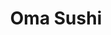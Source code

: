 ---
layout: place
title: "Oma Sushi"
permalink: /california/san-francisco/oma-sushi.html
stateAbbr: CA
stateName: California
cityName: San Francisco
place_id: ChIJPSa0sI-AhYARmg6ic389cNI
photos:
  - name: >-
      places/ChIJPSa0sI-AhYARmg6ic389cNI/photos/AUy1YQ2wBv0iWCMMTLsH1CQnB6W-h1xlu0QENd0OuU5qCx8PFW-hpxz-YXYy4RSr2tM8TSxE3pliKToTDcA5ix6NlviuGyf6bW-t_mTidC0EpwY0OVzUSMceZWRczh6Pp7RbtJRTXb5PeoCrVpDLZPG_aR3elb0mQ0VpBaYEHatPBnFbazyhyZ2olCnT9ehuRAxL-jtukenbfIfx5MLpaq8bD3z2UqkALzHWjMFIiOzcQap-TPq_q_gfudyuBbqj7bAcY791qOfRhJkTxbbJy7Hatnr97JHo9x5JMAoACTNrzoifHA
    widthPx: 1800
    heightPx: 1200
    authorAttributions:
      - displayName: Oma Sushi
        uri: https://maps.google.com/maps/contrib/100227298748347570462
        photoUri: >-
          https://lh3.googleusercontent.com/a-/ALV-UjW_JfTcodqTyfJDJ4xe7tQw17aq8IOkw9wfz28gbYx0WefnSzc=s100-p-k-no-mo
    flagContentUri: >-
      https://www.google.com/local/imagery/report/?cb_client=maps_api_places.places_api&image_key=!1e10!2sAF1QipPDGPQRjDtqjWAH9k-PlfG1ZqrJ-zYC-I4NVzFg&hl=en-US
    googleMapsUri: >-
      https://www.google.com/maps/place//data=!3m4!1e2!3m2!1sAF1QipPDGPQRjDtqjWAH9k-PlfG1ZqrJ-zYC-I4NVzFg!2e10!4m2!3m1!1s0x8085808fb0b4263d:0xd2703d7f73a20e9a
  - name: >-
      places/ChIJPSa0sI-AhYARmg6ic389cNI/photos/AUy1YQ2cDhuRT5MxfnNGWpgbVWqvLSOQmGT10xf-aCOtPlNyGwUp_7dKTG9NXFpP5kG50GuwsvL43BaUwAdDYAfaSs_dZtr72-NAtkQcRtV6EFM8t8cin7b6W53kTvYZmI3bP4FlWbzwHOAm7ZsvLa0d-e2K81wwLXNpdN1MqTRzNYsHtGNJMCCFCDkJ8NSMxKaaH9Hrt9AC7j8UDRX38rYjmus8Qo9A9nFNeekOUhn4emA9q7qO9HwVlnT8_R4m5KwFd8Jy1QBZ29RfPZEUnOE38wgWJ4jmD9IQCYy-A06v-16KXA
    widthPx: 1240
    heightPx: 700
    authorAttributions:
      - displayName: Oma Sushi
        uri: https://maps.google.com/maps/contrib/100227298748347570462
        photoUri: >-
          https://lh3.googleusercontent.com/a-/ALV-UjW_JfTcodqTyfJDJ4xe7tQw17aq8IOkw9wfz28gbYx0WefnSzc=s100-p-k-no-mo
    flagContentUri: >-
      https://www.google.com/local/imagery/report/?cb_client=maps_api_places.places_api&image_key=!1e10!2sAF1QipNgfc_bJpQiUuwz76jJ4HGTubkPkLs91EUNhf-j&hl=en-US
    googleMapsUri: >-
      https://www.google.com/maps/place//data=!3m4!1e2!3m2!1sAF1QipNgfc_bJpQiUuwz76jJ4HGTubkPkLs91EUNhf-j!2e10!4m2!3m1!1s0x8085808fb0b4263d:0xd2703d7f73a20e9a
  - name: >-
      places/ChIJPSa0sI-AhYARmg6ic389cNI/photos/AUy1YQ0GLrYvcqK2z_yIaBjbE6vp9_bhvrk_OFkaag0_7hhybxo7qkVNroz522HzOsUcFC5wCKIp_Q3roxpaQCFQmP1IK6dUgBayS6Q_uTxJx00YCr4Is4kc6vfXcb8mBs0Cfbz1WWnT3Xh3z8DYkrHLMzlyzMz_LcOsiyyJ6CfBXBFI5lVylb75Cf4F06eLdWfTTRyHpp6eamZB9QYc24v1jKAsZT9c__laUXm4D7Mx3ak-YM6tl9kHYmEZH1F_TJ83C_K0SVAwxGfAXpFN-XYCH0St2NOy9FnV4gUKmijGjewgHKmiVi7IFfvSBAXZsAtZMBMHlasxdjGqSrjHTZODD9JvoM8j8N-m1uppNL_484st-aOIF5l8OjFnKMgNjYddPjzVa2xtgTMTdLdXIlONgx_i2qCjWBMDsAQ0PmVsJe7Wlh25
    widthPx: 4800
    heightPx: 3600
    authorAttributions:
      - displayName: Per Edeholt
        uri: https://maps.google.com/maps/contrib/114746600446883890744
        photoUri: >-
          https://lh3.googleusercontent.com/a/ACg8ocLX6sAypS6PKpS6BSx-KMJfs5C9Qj_eEXLyvQ-CdwcTwxo22w=s100-p-k-no-mo
    flagContentUri: >-
      https://www.google.com/local/imagery/report/?cb_client=maps_api_places.places_api&image_key=!1e10!2sCIHM0ogKEICAgICrnMKB8gE&hl=en-US
    googleMapsUri: >-
      https://www.google.com/maps/place//data=!3m4!1e2!3m2!1sCIHM0ogKEICAgICrnMKB8gE!2e10!4m2!3m1!1s0x8085808fb0b4263d:0xd2703d7f73a20e9a
  - name: >-
      places/ChIJPSa0sI-AhYARmg6ic389cNI/photos/AUy1YQ0zs-WNxRN7aWwpHHOjqrNGfaniBuoEspPoKWa1Iylnv34H7o5QC67SQZViDuK4zPE0PM7I-lomu76H0dTskwF6Ih1lX611FVZ5rTRT8wxdV3JPzyiCrKrrPkP5wrS3XCX8f7IZNi8vopCIS-nfKYyS3-tSDgiEIBBIj8NiiAK5vxffTINpjYm_InVvXc5h3sJi_62aEVtewwdl74slcC8DXSXvwG4g1qnqDWwJIuIidsk591-xVQg9Enn25KF2cNBmepNoiffspD2zJkooKrsQC08X-ABu4QH2MOCSIFqwARmdiSdZbqK7OrOeqIy7HKdaQIZcsj3jKxDGyd92xmIw-ild2Z4zGaQ7jAZUX81PwfrHbwj8UzylRq6MmDpfB2hexHJs31NJPP_6fFOZ4nKq5jby8FFEAn9IKS-BQvAyRA
    widthPx: 1920
    heightPx: 1440
    authorAttributions:
      - displayName: Maksym Kolodiznyi
        uri: https://maps.google.com/maps/contrib/106461473439928482146
        photoUri: >-
          https://lh3.googleusercontent.com/a-/ALV-UjWqoqIrl5Y-5a2PPstk1_hCu-OW1Fa8nwK-7_3j5J0YURVoBnulQw=s100-p-k-no-mo
    flagContentUri: >-
      https://www.google.com/local/imagery/report/?cb_client=maps_api_places.places_api&image_key=!1e10!2sCIHM0ogKEICAgIC3oqLlPQ&hl=en-US
    googleMapsUri: >-
      https://www.google.com/maps/place//data=!3m4!1e2!3m2!1sCIHM0ogKEICAgIC3oqLlPQ!2e10!4m2!3m1!1s0x8085808fb0b4263d:0xd2703d7f73a20e9a
  - name: >-
      places/ChIJPSa0sI-AhYARmg6ic389cNI/photos/AUy1YQ1zTP9g3EFSU9WLAlpVxe7rJzaMulqFQehR_AGeEnukUfKB08SXGYJGgKrvWL-K1CRxU1ZReJDIFTFyvI1Y9WHcccNoMI1b2JjzBPkxVKbVjQWg6D2YBb2sLv9SBJ3ScoILrMCqDKewX65VKfu2KoENYSoiW_VMEZTUDe04EATplFDkYwQRdXiAEbQ8ZtnfF7JGN5GF4Ht950KXft6QrH2PU_JrzEvNOSBCKVWUt4YgLXmuRf5FmtjpCzE8NaJdDO3ipWVxAhsfyx1i2H2xJw1xSByrpMj5NxVbFLyYc_6njtBheRVKUHLi1tIZ6Qm2720sN0S-1fuBpsZoyK7Dw58_xr4cWuwGjfFw4M907Q_saM2KwPwVqbE6rOjVq7WrFn8fo2bTUf6xno0RjzEBdN09jXv6QMEosqUs2ET-E6Gv-Hfh
    widthPx: 3024
    heightPx: 4032
    authorAttributions:
      - displayName: Kim
        uri: https://maps.google.com/maps/contrib/103100373618904984367
        photoUri: >-
          https://lh3.googleusercontent.com/a-/ALV-UjWjvQrdl6SV3DJ_7adBO3igGJ3MSp0nO3vCMp9v3D-QTIjgxp-I=s100-p-k-no-mo
    flagContentUri: >-
      https://www.google.com/local/imagery/report/?cb_client=maps_api_places.places_api&image_key=!1e10!2sCIHM0ogKEICAgICnnYvekwE&hl=en-US
    googleMapsUri: >-
      https://www.google.com/maps/place//data=!3m4!1e2!3m2!1sCIHM0ogKEICAgICnnYvekwE!2e10!4m2!3m1!1s0x8085808fb0b4263d:0xd2703d7f73a20e9a
  - name: >-
      places/ChIJPSa0sI-AhYARmg6ic389cNI/photos/AUy1YQ2sgKwmZvudkJV8E0R3ScLsSU5c8d19v9Io9NI1K-maCFUnmUBFzFulaCW03d96YnrYRfCye8BBdd5_D0kJz-brGBfXIA-4RgV4KFiEQOIZNg4j4loKuBox5FXZMzyPHB9H5u9ftYfapEZhITAvdRsXOVwNdq0MNtRBuFeYhnK2X5SJgpTjCVxDpdoz4PfpyZkMOxegwyQXXr4MykfRrT8gZB8s5bh0oSyzAheRxlsZ7H_WHZ-qx-C-Q7z8l7-MjRAbAZtsD1ZHBx9QHIb2852VbLdI0zyGt3bYF7VgA4PDuRyVp4LksO9XiftauVxulUDDH_33AWt5q4QvXj21qa-XfLPdPJB9nvd-sdArInVnBTk6m4YHjJ6tKsR_4T9vpGAaTz7qvNZgWqca8jLcZclcb_AcB_vBF-pRsBJAjrzIpOf3
    widthPx: 3024
    heightPx: 4032
    authorAttributions:
      - displayName: Roby Lee
        uri: https://maps.google.com/maps/contrib/100945298035631028309
        photoUri: >-
          https://lh3.googleusercontent.com/a-/ALV-UjVvNkCt4aCo6AuRP2e8NxqCt7_o3eziT7-oZAg8hw5TXqvuh72b=s100-p-k-no-mo
    flagContentUri: >-
      https://www.google.com/local/imagery/report/?cb_client=maps_api_places.places_api&image_key=!1e10!2sCIHM0ogKEICAgIC5wq_4jwE&hl=en-US
    googleMapsUri: >-
      https://www.google.com/maps/place//data=!3m4!1e2!3m2!1sCIHM0ogKEICAgIC5wq_4jwE!2e10!4m2!3m1!1s0x8085808fb0b4263d:0xd2703d7f73a20e9a
  - name: >-
      places/ChIJPSa0sI-AhYARmg6ic389cNI/photos/AUy1YQ0ibRrr-OF4kOGUVQY8gjxHNcCUyqulrquB9R0YAxCEohdaYCa9R3MHTH_RxMAQLThL--e0t2tF0L3CxeYe9EhqfGdWgshtpt8wRNKDj-KzydRAEeyu3W9DUfPU_rCJdYB4ushChXgtX7TAcXJKlyadr3Q0dE9Nt51hu8ovM1vbYpDZq44Lw4kq5Vyqh1J8ZaqzsNz3fKeGbjsbAk2PKWYCssb8-Mnwz5MhQkESP7KuoTVQpBCuoMcQwksIWJDP7bLxAABpp4Nsa9JQQSL-wIJBB_7CN34hzPdGWxKEpl5yeObqGyOoSSSSfpRcTsGk8hk4xC0wIJ0dPCm_hiHNshLckW898QU2zRCoye9fIgr0eC2qZTmMtCsY5N9v8AbltcPVY7abyxZkZdIgyFQcBYslWixvbTN0JO3HjCc_qOjeXzE
    widthPx: 3024
    heightPx: 4032
    authorAttributions:
      - displayName: Blues Lee
        uri: https://maps.google.com/maps/contrib/111901602439500410965
        photoUri: >-
          https://lh3.googleusercontent.com/a-/ALV-UjW_umPyBHGQHpfvTohH8ZpKnOEckfZcPxJ9Q7_zqtuwni_c-K55eg=s100-p-k-no-mo
    flagContentUri: >-
      https://www.google.com/local/imagery/report/?cb_client=maps_api_places.places_api&image_key=!1e10!2sCIHM0ogKEICAgIDB79j8uAE&hl=en-US
    googleMapsUri: >-
      https://www.google.com/maps/place//data=!3m4!1e2!3m2!1sCIHM0ogKEICAgIDB79j8uAE!2e10!4m2!3m1!1s0x8085808fb0b4263d:0xd2703d7f73a20e9a
  - name: >-
      places/ChIJPSa0sI-AhYARmg6ic389cNI/photos/AUy1YQ2J22ov_Oha1LDw9Jy7qdWBOwl5haOHNLCwpcXOUjL_6QoL6Ax_Dn8skGfrs6vFz5oMe65SYIANuy22OGLeSWyf7SjvO-IZbNlvVFtkbhXKUGpaiF_O1SuVK9EDyYAZhye9J1NUy53cZXLZifSyR-u8mp5pBabhFCTFAUiVw7Vx494wqeWQQxNOyIcABrKoJcVL0XJ8z4syLOV48CLG9HOtxqZyXxr2PNSPHuEyCH87KY64gDubTbJn4F2BvKaLeRPeIdxTSGxa2ljhBaHoLWmJ__r2gIdOvCk-qz59FMKs4f4VWNxvc__XNnw486L0xVx7jwoYIDwGG9IsLgoYGGZjAOB219uknumyufTXCPKs9FhfUvwh48VpnEyeMXNMuiTgGoWmlq--V_Dx6We6-ImwYYlVcvKh3C_Ub9HqM4mYUsU
    widthPx: 4032
    heightPx: 3024
    authorAttributions:
      - displayName: Shaunte Caraballo
        uri: https://maps.google.com/maps/contrib/101952863948335302768
        photoUri: >-
          https://lh3.googleusercontent.com/a-/ALV-UjWxoIpzDs9ubl8zqVHEx-lYpzULANm4bQ9UH2R64Zl-6sT2_2ae=s100-p-k-no-mo
    flagContentUri: >-
      https://www.google.com/local/imagery/report/?cb_client=maps_api_places.places_api&image_key=!1e10!2sCIHM0ogKEICAgMDgurLOwgE&hl=en-US
    googleMapsUri: >-
      https://www.google.com/maps/place//data=!3m4!1e2!3m2!1sCIHM0ogKEICAgMDgurLOwgE!2e10!4m2!3m1!1s0x8085808fb0b4263d:0xd2703d7f73a20e9a
  - name: >-
      places/ChIJPSa0sI-AhYARmg6ic389cNI/photos/AUy1YQ2ZEcI1qQi9KDQYHjkU9HksdE5M2oBBzY7W99scDKNHYLSecfXmyiQNv_U9XpIFlnFV4g_Oqizlyh0B-N2CaVMqzkYcEmpGsZ5tgA5r8FKYARpIN2a2uKbR8oP19cA-BU7FV_YlnvFOSID-Cl35sQQ4z-Sa8WNkaz00fFBONUHcTXfEr2rC7CVfDmz8u1X83s5KNtxDu949A9t3uyvGShUROQVzfnR6O7G748_NSP3R1ABERdFYcqmPP4Gtyu1LN2iaZIEyBmA8YOCqJBhXVb-gShKJZ8E6-s8_5tNvnFJG5yyHiAGjr7irjJeyLb_XXudGbiKV0KaZ8sNuBwC0xAKbYzoorpYugQxahz_KHDGNEg70jmFz4RYgh2SwPTErVgN6zeVM7tU8ONQOJXpGZxJDo2BSdPoaMhBt_7h_1d8
    widthPx: 3654
    heightPx: 2847
    authorAttributions:
      - displayName: Happy Face
        uri: https://maps.google.com/maps/contrib/107756087496539887937
        photoUri: >-
          https://lh3.googleusercontent.com/a-/ALV-UjXdlPEFcglTWvUQuAX-S3YNLI7jAN7imQQhqZYtct76kggfktN2=s100-p-k-no-mo
    flagContentUri: >-
      https://www.google.com/local/imagery/report/?cb_client=maps_api_places.places_api&image_key=!1e10!2sCIHM0ogKEICAgIC1oaPtVQ&hl=en-US
    googleMapsUri: >-
      https://www.google.com/maps/place//data=!3m4!1e2!3m2!1sCIHM0ogKEICAgIC1oaPtVQ!2e10!4m2!3m1!1s0x8085808fb0b4263d:0xd2703d7f73a20e9a
  - name: >-
      places/ChIJPSa0sI-AhYARmg6ic389cNI/photos/AUy1YQ00SM9Si2RneP41n2AL_0HWp4go2BFjW92xyaa0ODblTfJ07gRWdZv-H34YARQFHmt26XjfmFhsBhUctVXc4gmhiGeUahNeEyuT0dpq4qJljbuAEaQcnlwzBtNza3m0ORhho0n1zFpRyY9kLdVpNFOVCCKHoaz3VI_LtOCsVYkVBsnLXNrTuSXqUVq-bnArBtOeD9ABGYBZRCCWV2stH7Nc2h1onhorTftczlDW4hBXAvh94RnFeOlubSr-ph76URGwjsN1X83todR0t-MxxXaaC5cU4JuxiSQc9YnqNDxixRz4YKspqp9WACYH-dBebB7PaU9fHr71on1UnVVf3IIIPD-FWCJtMSpeKhrTE0WgstZQ6frk8fIceFmEVgawBC2A0YaJtlF8pXyN03B9Ki1wzZSofOxQ7zDpZiPCbVfdfNk
    widthPx: 4032
    heightPx: 3024
    authorAttributions:
      - displayName: Blues Lee
        uri: https://maps.google.com/maps/contrib/111901602439500410965
        photoUri: >-
          https://lh3.googleusercontent.com/a-/ALV-UjW_umPyBHGQHpfvTohH8ZpKnOEckfZcPxJ9Q7_zqtuwni_c-K55eg=s100-p-k-no-mo
    flagContentUri: >-
      https://www.google.com/local/imagery/report/?cb_client=maps_api_places.places_api&image_key=!1e10!2sCIHM0ogKEICAgIChgI78tQE&hl=en-US
    googleMapsUri: >-
      https://www.google.com/maps/place//data=!3m4!1e2!3m2!1sCIHM0ogKEICAgIChgI78tQE!2e10!4m2!3m1!1s0x8085808fb0b4263d:0xd2703d7f73a20e9a
address: 330 O'Farrell St, San Francisco, CA 94102, USA
street: 330 O'Farrell St
city: San Francisco
state: CA
zip: '94102'
country: USA
neighborhood: Tenderloin
latitude: '37.786252'
longitude: '-122.410300'
accessibility_options:
  wheelchairAccessibleEntrance: true
  wheelchairAccessibleRestroom: true
  wheelchairAccessibleSeating: true
business_status: OPERATIONAL
name: Oma Sushi
google_maps_links:
  directionsUri: >-
    https://www.google.com/maps/dir//''/data=!4m7!4m6!1m1!4e2!1m2!1m1!1s0x8085808fb0b4263d:0xd2703d7f73a20e9a!3e0
  placeUri: https://maps.google.com/?cid=15163687562966601370
  writeAReviewUri: >-
    https://www.google.com/maps/place//data=!4m3!3m2!1s0x8085808fb0b4263d:0xd2703d7f73a20e9a!12e1
  reviewsUri: >-
    https://www.google.com/maps/place//data=!4m4!3m3!1s0x8085808fb0b4263d:0xd2703d7f73a20e9a!9m1!1b1
  photosUri: >-
    https://www.google.com/maps/place//data=!4m3!3m2!1s0x8085808fb0b4263d:0xd2703d7f73a20e9a!10e5
primary_type: Japanese Restaurant
opening_hours:
  regular: null
  current: null
secondary_opening_hours:
  regular:
    weekdayDescriptions: null
    type: null
  current:
    weekdayDescriptions: null
    type: null
phone: null
price_level: null
price_range: null
rating: null
rating_count: 0
website: null
description: null
reviews: null
parking_options: null
payment_options: null
allow_dogs: null
curbside_pickup: null
delivery: null
dine_in: null
good_for_children: null
good_for_groups: null
good_for_sports: null
live_music: null
menu_for_children: null
outdoor_seating: null
reservable: null
restroom: null
serves_beer: null
serves_breakfast: null
serves_brunch: null
serves_cocktails: null
serves_coffee: null
serves_dinner: null
serves_dessert: null
serves_lunch: null
serves_vegetarian_food: null
serves_wine: null
takeout: null
slug: Oma-Sushi

---